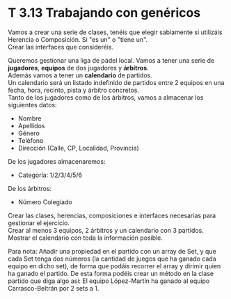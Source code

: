 # T 3.13 Trabajando con genéricos

Vamos a crear una serie de clases, tenéis que elegir sabiamente si utilizáis Herencia o Composición. Si "es un" o "tiene un".  
Crear las interfaces que consideréis.  
  
Queremos gestionar una liga de pádel local. Vamos a tener una serie de **jugadores**, **equipos** de dos jugadores y **árbitros**.  
Además vamos a tener un **calendario** de partidos.  
Un calendario será un listado indefinido de partidos entre 2 equipos en una fecha, hora, recinto, pista y árbitro concretos.  
Tanto de los jugadores como de los árbitros, vamos a almacenar los siguientes datos:

-   Nombre
-   Apellidos
-   Género
-   Teléfono
-   Dirección (Calle, CP, Localidad, Provincia)

De los jugadores almacenaremos:

-   Categoría: 1/2/3/4/5/6

De los árbitros:

-   Número Colegiado

Crear las clases, herencias, composiciones e interfaces necesarias para gestionar el ejercicio.  
Crear al menos 3 equipos, 2 árbitros y un calendario con 3 partidos.  
Mostrar el calendario con toda la información posible.  
  
Para nota: Añadir una propiedad en el partido con un array de Set, y que cada Set tenga dos números (la cantidad de juegos que ha ganado cada equipo en dicho set), de forma que podáis recorrer el array y dirimir quien ha ganado el partido. De esta forma podéis crear un método en la clase partido que diga algo así: El equipo López-Martín ha ganado al equipo Carrasco-Beltrán por 2 sets a 1.